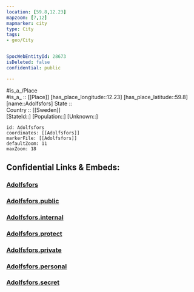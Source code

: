 ```yaml
---
location: [59.8,12.23] 
mapzoom: [7,12] 
mapmarker: city 
type: City
tags:
- geo/City


SpocWebEntityId: 28673
isDeleted: false
confidential: public

---
```

#is_a_/Place  
#is_a_ :: [[Place]] 
[has_place_longitude::12.23] 
[has_place_latitude::59.8] 
[name::Adolfsfors] 
State ::  
Country :: [[Sweden]]  
[StateId::] 
[Population::] 
[Unknown::] 


```leaflet
id: Adolfsfors
coordinates: [[Adolfsfors]] 
markerFile: [[Adolfsfors]] 
defaultZoom: 11 
maxZoom: 18
```


## Confidential Links & Embeds: 

### [Adolfsfors](/_Standards/Earth/Continent/Europe/Europe~North/Sweden/Provinces~Sweden/Värmland/City/Adolfsfors.md) 

### [Adolfsfors.public](/_public/Earth/Continent/Europe/Europe~North/Sweden/Provinces~Sweden/Värmland/City/Adolfsfors.public.md) 

### [Adolfsfors.internal](/_internal/Earth/Continent/Europe/Europe~North/Sweden/Provinces~Sweden/Värmland/City/Adolfsfors.internal.md) 

### [Adolfsfors.protect](/_protect/Earth/Continent/Europe/Europe~North/Sweden/Provinces~Sweden/Värmland/City/Adolfsfors.protect.md) 

### [Adolfsfors.private](/_private/Earth/Continent/Europe/Europe~North/Sweden/Provinces~Sweden/Värmland/City/Adolfsfors.private.md) 

### [Adolfsfors.personal](/_personal/Earth/Continent/Europe/Europe~North/Sweden/Provinces~Sweden/Värmland/City/Adolfsfors.personal.md) 

### [Adolfsfors.secret](/_secret/Earth/Continent/Europe/Europe~North/Sweden/Provinces~Sweden/Värmland/City/Adolfsfors.secret.md)

